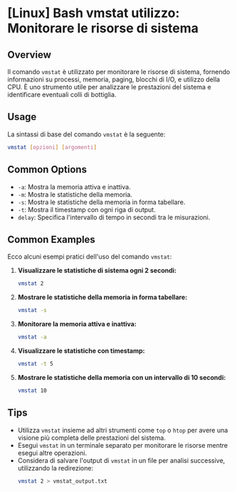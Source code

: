 # [Linux] Bash vmstat utilizzo: Monitorare le risorse di sistema

## Overview
Il comando `vmstat` è utilizzato per monitorare le risorse di sistema, fornendo informazioni su processi, memoria, paging, blocchi di I/O, e utilizzo della CPU. È uno strumento utile per analizzare le prestazioni del sistema e identificare eventuali colli di bottiglia.

## Usage
La sintassi di base del comando `vmstat` è la seguente:

```bash
vmstat [opzioni] [argomenti]
```

## Common Options
- `-a`: Mostra la memoria attiva e inattiva.
- `-m`: Mostra le statistiche della memoria.
- `-s`: Mostra le statistiche della memoria in forma tabellare.
- `-t`: Mostra il timestamp con ogni riga di output.
- `delay`: Specifica l'intervallo di tempo in secondi tra le misurazioni.

## Common Examples
Ecco alcuni esempi pratici dell'uso del comando `vmstat`:

1. **Visualizzare le statistiche di sistema ogni 2 secondi:**
   ```bash
   vmstat 2
   ```

2. **Mostrare le statistiche della memoria in forma tabellare:**
   ```bash
   vmstat -s
   ```

3. **Monitorare la memoria attiva e inattiva:**
   ```bash
   vmstat -a
   ```

4. **Visualizzare le statistiche con timestamp:**
   ```bash
   vmstat -t 5
   ```

5. **Mostrare le statistiche della memoria con un intervallo di 10 secondi:**
   ```bash
   vmstat 10
   ```

## Tips
- Utilizza `vmstat` insieme ad altri strumenti come `top` o `htop` per avere una visione più completa delle prestazioni del sistema.
- Esegui `vmstat` in un terminale separato per monitorare le risorse mentre esegui altre operazioni.
- Considera di salvare l'output di `vmstat` in un file per analisi successive, utilizzando la redirezione:
  ```bash
  vmstat 2 > vmstat_output.txt
  ```